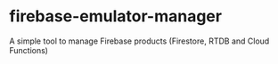 # firebase-emulator-manager
A simple tool to manage Firebase products (Firestore, RTDB and Cloud Functions)
